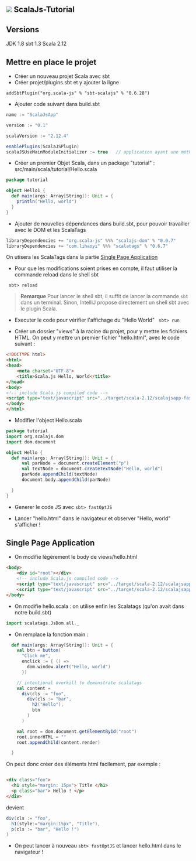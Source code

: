 ![](https://upload.wikimedia.org/wikipedia/fr/8/85/Scala_logo.png)
ScalaJs-Tutorial
---------
## Versions 

JDK 1.8
sbt 1.3
Scala 2.12

## Mettre en place le projet 

- Créer un nouveau projet Scala avec sbt 
- Créer projet/plugins.sbt et y ajouter la ligne 

``` addSbtPlugin("org.scala-js" % "sbt-scalajs" % "0.6.28") ```

- Ajouter code suivant dans build.sbt 

``` sbt
name := "ScalaJsApp"

version := "0.1"

scalaVersion := "2.12.4"

enablePlugins(ScalaJSPlugin)
scalaJSUseMainModuleInitializer := true   // application ayant une méthode main
```
- Créer un premier Objet Scala, dans un package "tutorial" : src/main/scala/tutorial/Hello.scala


``` scala
package tutorial

object Hello1 {
  def main(args: Array[String]): Unit = {
    println("Hello, world")
  }
}
```
- Ajouter de nouvelles dépendances dans build.sbt, pour pouvoir travailler avec le DOM et les ScalaTags

``` sbt
libraryDependencies += "org.scala-js" %%% "scalajs-dom" % "0.9.7"
libraryDependencies += "com.lihaoyi" %%% "scalatags" % "0.6.7"
```
On utisera les ScalaTags dans la partie [Single Page Application](#Single-Page-Application)

- Pour que les modifications soient prises en compte, il faut utiliser la commande reload dans le shell sbt

``` sbt> reload```

> **Remarque** Pour lancer le shell sbt, il suffit de lancer la commande `sbt` dans un terminal. Sinon, IntelliJ propose directement un shell sbt avec le plugin Scala. 

- Executer le code pour vérifier l'affichage du "Hello World" 
``` sbt> run```

- Créer un dossier "views" à la racine du projet, pour y mettre les fichiers HTML. On peut y mettre un premier fichier "hello.html", avec le code suivant : 
``` html 
<!DOCTYPE html>
<html>
<head>
    <meta charset="UTF-8">
    <title>Scala.js Hello, World</title>
</head>
<body>
<!-- include Scala.js compiled code -->
<script type="text/javascript" src="../target/scala-2.12/scalajsapp-fastopt.js"></script>
</body>
</html>
```

- Modifier l'object Hello.scala 
```scala
package tutorial
import org.scalajs.dom
import dom.document

object Hello {
  def main(args: Array[String]): Unit = {
      val parNode = document.createElement("p")
      val textNode = document.createTextNode("Hello, world")
      parNode.appendChild(textNode)
      document.body.appendChild(parNode)

  }
}
```

- Generer le code JS avec ```sbt> fastOptJS```

- Lancer "hello.html" dans le navigateur et observer "Hello, world" s'afficher ! 

## Single Page Application 

- On modifie légèrement le body de views/hello.html 

``` html
<body>
    <div id="root"></div>
    <!-- include Scala.js compiled code -->
    <script type="text/javascript" src="../target/scala-2.12/scalajsapp-jsdeps.js"></script>
    <script type="text/javascript" src="../target/scala-2.12/scalajsapp-fastopt.js"></script>
</body>
```

- On modifie hello.scala : on utilise enfin les Scalatags (qu'on avait dans notre build.sbt)
``` scala 
import scalatags.JsDom.all._
```

- On remplace la fonction main : 

``` scala
  def main(args: Array[String]): Unit = {
    val btn = button(
      "Click me",
      onclick := { () =>
        dom.window.alert("Hello, world")
      })

    // intentional overkill to demonstrate scalatags
    val content =
      div(cls := "foo",
        div(cls := "bar",
          h2("Hello"),
          btn
        )
      )

    val root = dom.document.getElementById("root")
    root.innerHTML = ""
    root.appendChild(content.render)

  }
  ```
  On peut donc créer des éléments html facilement, par exemple : 
  ``` html 
  
<div class="foo">
    <h1 style="margin: 15px"> Title </h1>
    <p class="bar"> Hello ! </p>
</div>

  ``` 
  
  
  devient 
  ```scala 
  div(cls := "foo",
    h1(style:="margin:15px", "Title"),
    p(cls := "bar", "Hello !")
 )
 ```

- On peut lancer à nouveau `sbt> fastOptJS` et lancer hello.html dans le navigateur !
  
  
